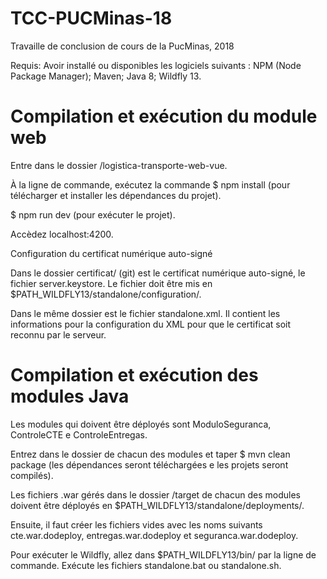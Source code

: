 # TCC-PUCMinas-18
Travaille de conclusion de cours de la PucMinas, 2018

Requis:
Avoir installé ou disponibles les logiciels suivants : NPM (Node Package Manager); Maven; Java 8; Wildfly 13.

# Compilation et exécution du module web
Entre dans le dossier /logistica-transporte-web-vue.

À la ligne de commande, exécutez la commande $ npm install (pour télécharger et installer les dépendances du projet).

$ npm run dev (pour exécuter le projet).

Accèdez localhost:4200.

Configuration du certificat numérique auto-signé

Dans le dossier certificat/ (git) est le certificat numérique auto-signé, le fichier server.keystore. Le fichier doit être mis en $PATH_WILDFLY13/standalone/configuration/.

Dans le même dossier est le fichier standalone.xml. Il contient les informations pour la configuration du XML pour que le certificat soit reconnu par le serveur.

# Compilation et exécution des modules Java
Les modules qui doivent être déployés sont ModuloSeguranca, ControleCTE e ControleEntregas.

Entrez dans le dossier de chacun des modules et taper $ mvn clean package (les dépendances seront téléchargées e les projets seront compilés).

Les fichiers .war gérés dans le dossier /target de chacun des modules doivent être déployés en $PATH_WILDFLY13/standalone/deployments/.

Ensuite, il faut créer les fichiers vides avec les noms suivants cte.war.dodeploy, entregas.war.dodeploy et seguranca.war.dodeploy.

Pour exécuter le Wildfly, allez dans $PATH_WILDFLY13/bin/ par la ligne de commande. Exécute les fichiers standalone.bat ou standalone.sh.
